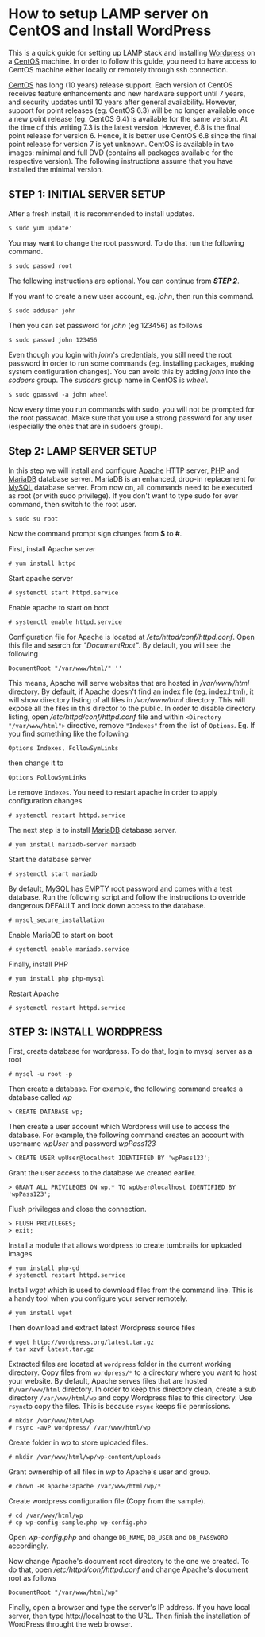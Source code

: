 # How to setup LAMP server on CentOS and Install WordPress

This is a quick guide for setting up LAMP stack and installing  [Wordpress](https://wordpress.com/) on a [CentOS](https://www.centos.org/) machine. In order to follow this guide, you need to have access to CentOS machine either locally or remotely through ssh connection.

[CentOS](https://www.centos.org/) has long (10 years) release support. Each version of CentOS receives feature enhancements and new hardware support until 7 years, and security updates until 10 years after general availability. However, support for point releases (eg. CentOS 6.3) will be no longer available once a new point release (eg. CentOS 6.4) is available for the same version. At the time of this writing 7.3 is the latest version. However, 6.8 is the final point release for version 6. Hence, it is better use CentOS 6.8 since the final point release for version 7 is yet unknown. CentOS is available in two images: minimal and full DVD (contains all packages available for the respective version). The following instructions assume that you have installed the minimal version.

## STEP 1: INITIAL SERVER SETUP
After a fresh install, it is recommended to install updates.
    
    $ sudo yum update'

You may want to change the root password. To do that run the following command.
    
    $ sudo passwd root

The following instructions are optional. You can continue from _**STEP 2**_.

If you want to create a new user account, eg. _john_, then run this command.
    
    $ sudo adduser john

Then you can set password for _john_ (eg 123456) as follows
    
    $ sudo passwd john 123456
    
Even though you login with _john_'s credentials, you still need the root password in order to run some commands (eg. installing packages, making system configuration changes). You can avoid this by adding _john_ into the _sodoers_ group. The _sudoers_ group name in CentOS is _wheel_.
    
    $ sudo gpasswd -a john wheel
 
Now every time you run commands with sudo, you will not be prompted for the root password. Make sure that you use a strong password for any user (especially the ones that are in sudoers group).

## Step 2: LAMP SERVER SETUP

In this step we will install and configure [Apache](https://www.apache.org/) HTTP server, [PHP](http://www.php.net/) and [MariaDB](https://mariadb.org/) database server. MariaDB is an enhanced, drop-in replacement for [MySQL](https://www.mysql.com/) database server. From now on, all commands need to be executed as root (or with sudo privilege). If you don't want to type sudo for ever command, then switch to the root user.

    $ sudo su root
    
Now the command prompt sign changes from **$** to **#**.

First, install Apache server
    
    # yum install httpd
    
Start apache server
    
    # systemctl start httpd.service

Enable apache to start on boot

    # systemctl enable httpd.service

Configuration file for Apache is located at _/etc/httpd/conf/httpd.conf_. Open this file and search for _"DocumentRoot"_. By default, you will see the following

    DocumentRoot "/var/www/html/" ''

This means, Apache will serve websites that are hosted in _/var/www/html_ directory. By default, if Apache doesn't find an index file (eg. index.html), it will show directory listing of all files in _/var/www/html_ directory. This will expose all the files in this director to the public. In order to disable directory listing, open _/etc/httpd/conf/httpd.conf_ file and within `<Directory "/var/www/html">` directive, remove `"Indexes"` from the list of `Options`. Eg. If you find something like the following
    
    Options Indexes, FollowSymLinks

then change it to

    Options FollowSymLinks
i.e remove `Indexes`. You need to restart apache in order to apply configuration changes

    # systemctl restart httpd.service

The next step is to install [MariaDB]("https://mariadb.org/") database server.

    # yum install mariadb-server mariadb

Start the database server

    # systemctl start mariadb

By default, MySQL has EMPTY root password and comes with a test database. Run the following script and follow the instructions to override dangerous DEFAULT and lock down access to the database.

    # mysql_secure_installation

Enable MariaDB to start on boot

    # systemctl enable mariadb.service

Finally, install PHP

    # yum install php php-mysql

Restart Apache

    # systemctl restart httpd.service

## STEP 3: INSTALL WORDPRESS

First, create database for wordpress. To do that, login to mysql server as a root
    
    # mysql -u root -p

Then create a database. For example, the following command creates a database called <em>wp</em>

    > CREATE DATABASE wp;
   
Then create a user account which Wordpress will use to access the database. For example, the following command creates an account with username _wpUser_ and password _wpPass123_

    > CREATE USER wpUser@localhost IDENTIFIED BY 'wpPass123';
   
Grant the user access to the database we created earlier.

    > GRANT ALL PRIVILEGES ON wp.* TO wpUser@localhost IDENTIFIED BY 'wpPass123';

Flush privileges and close the connection.

    > FLUSH PRIVILEGES;
    > exit;
    
Install a module that allows wordpress to create tumbnails for uploaded images

    # yum install php-gd
    # systemctl restart httpd.service

Install _wget_ which is used to download files from the command line. This is a handy tool when you configure your server remotely.

    # yum install wget
    
Then download and extract latest Wordpress source files

    # wget http://wordpress.org/latest.tar.gz
    # tar xzvf latest.tar.gz

Extracted files are located at `wordpress` folder in the current working directory. Copy files from `wordpress/*` to a directory where you want to host your website. By default, Apache serves files that are hosted in`/var/www/html` directory. In order to keep this directory clean, create a sub directory `/var/www/html/wp` and copy Wordpress files to this directory. Use `rsync`to copy the files. This is because `rsync` keeps file permissions.

    # mkdir /var/www/html/wp
    # rsync -avP wordpress/ /var/www/html/wp
    
Create folder in _wp_ to store uploaded files.

    # mkdir /var/www/html/wp/wp-content/uploads
    
Grant ownership of all files in _wp_ to Apache's user and group.

    # chown -R apache:apache /var/www/html/wp/*
    
Create wordpress configuration file (Copy from the sample).

    # cd /var/www/html/wp
    # cp wp-config-sample.php wp-config.php
    
Open _wp-config.php_ and change `DB_NAME`, `DB_USER` and `DB_PASSWORD` accordingly.

Now change Apache's document root directory to the one we created. To do that, open _/etc/httpd/conf/httpd.conf_ and change Apache's document root as follows

    DocumentRoot "/var/www/html/wp"
        
Finally, open a browser and type the server's IP address. If you have local server, then type http://localhost to the URL. Then finish the installation of WordPress throught the web browser.
